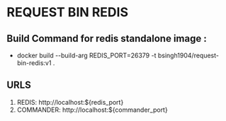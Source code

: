 # REQUEST BIN REDIS

## Build Command for redis standalone image :
 - docker build --build-arg REDIS_PORT=26379 -t bsingh1904/request-bin-redis:v1 .

## URLS
  1. REDIS: http://localhost:${redis_port}
  2. COMMANDER: http://localhost:${commander_port}
